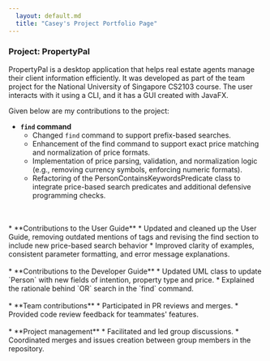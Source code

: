 ```yaml
---
  layout: default.md
  title: "Casey's Project Portfolio Page"
---
```


### Project: PropertyPal

PropertyPal is a desktop application that helps real estate agents manage their client information efficiently. 
It was developed as part of the team project for the National University of Singapore CS2103 course. The user interacts with it using a CLI, and it has a GUI created with JavaFX.

Given below are my contributions to the project:
* **`find` command**
  * Changed `find` command to support prefix-based searches.
  * Enhancement of the find command to support exact price matching and normalization of price formats.
  * Implementation of price parsing, validation, and normalization logic (e.g., removing currency symbols, enforcing numeric formats).
  * Refactoring of the PersonContainsKeywordsPredicate class to integrate price-based search predicates and additional defensive programming checks.
<br>
<br>
* **Contributions to the User Guide**
  * Updated and cleaned up the User Guide, removing outdated mentions of tags and revising the find section to include new price-based search behavior
  * Improved clarity of examples, consistent parameter formatting, and error message explanations.
<br>
<br>
* **Contributions to the Developer Guide**
    * Updated UML class to update `Person` with new fields of intention, property type and price.
    * Explained the rationale behind `OR` search in the `find` command.
<br>
<br>
* **Team contributions**
    * Participated in PR reviews and merges.
    * Provided code review feedback for teammates' features.
<br>
<br>
* **Project management**
    * Facilitated and led group discussions.
    * Coordinated merges and issues creation between group members in the repository.